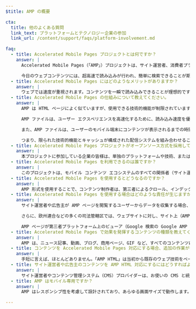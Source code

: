 ```yaml
---
$title: AMP の概要

cta:
  title: 他のよくある質問
  link_text: プラットフォームとテクノロジー企業の参加
  link_url: /content/support/faqs/platform-involvement.md

faq:
  - title: Accelerated Mobile Pages プロジェクトとは何ですか？
    answer: |
      Accelerated Mobile Pages（「AMP」）プロジェクトは、サイト運営者、消費者プラットフォーム、広告主、クリエイター、ユーザーなど、あらゆる立場からモバイル コンテンツ エコシステム全体を改善する必要性について、サイト運営者とテクノロジー企業の間で交わされた議論から生まれたオープンソース プロジェクトです。

      今日のウェブコンテンツには、超高速で読み込みが行われ、簡単に検索できることが期待されています。しかし実際には、読み込みに数秒かかるコンテンツや、読み込みが遅いためにユーザーが閲覧を途中で諦めてしまい、完全に読み込まれることさえないコンテンツも存在するのが実情です。AMP は、読み込みがほぼ一瞬で完了するように設計されたウェブページで、誰にとっても利用しやすいモバイルウェブの実現に向けた一歩です。
  - title: Accelerated Mobile Pages にはどのようなメリットがありますか？
    answer: |
      ウェブでは速度が重視されます。コンテンツを一瞬で読み込みできることが理想的です。ウェブページの読み込みが遅いほど、直帰率が高くなるという調査結果もあります。AMP 形式を使用すると、ユーザーにコンテンツがすばやく表示され、サイトやページの魅力をさらに高めることができます。一方、AMP の利点は速度やパフォーマンスだけにとどまりません。サイト運営者や広告主の皆様のコンテンツが、さまざまなプラットフォームやアプリで、場所を問わず瞬時に表示できるようになれば、収益拡大などコンテンツの提供者にとってのメリットにもつながります。そのような AMP の可能性をすべての人に活用いただけるよう、Googleでは AMP の普及をさらに推進したいと考えています。
  - title: Accelerated Mobile Pages の仕組みについて教えてください。
    answer: |
      AMP は HTML ページによく似ていますが、使用できる技術的機能が制限されています。各機能は、オープンソースの AMP 仕様で定義され、この仕様に準拠するものです。あらゆるウェブページと同様に、AMP は最新のブラウザまたはアプリのウェブビューで読み込むことができます。

      AMP ファイルは、ユーザー エクスペリエンスを高速化するために、読み込み速度を優先するさまざまな技術や構造化手法を活用しています。AMP のデベロッパーは、充実したウェブ コンポーネント ライブラリを利用できます。動画やソーシャル投稿などのリッチメディア オブジェクトを埋め込んだり、広告を表示したり、分析結果を収集したりできるウェブ コンポーネントが用意されていて、その種類は現在も増え続けています。AMP の目標は、ウェブ コンテンツのデザインを均質化することではなく、ウェブページの読み込みを高速化する一般的な技術を確立することです。

      また、AMP ファイルは、ユーザーのモバイル端末にコンテンツが表示されるまでの時間を短縮するため、クラウドにキャッシュできるようになっています。コンテンツ制作者は、AMP 形式を使用することで、第三者によるキャッシュが可能な AMP ファイルでコンテンツを作成できるのです。このようなフレームワークの下では、サイト運営者や広告主は従来どおりにコンテンツを管理しますが、プラットフォーム側でのキャッシュまたはミラーリングが容易になるため、コンテンツが快適な速度でユーザーに表示されるようになります。Google はどなたでも無償で利用できる [Google AMP キャッシュ](https://developers.google.com/amp/cache/)を提供しており、AMP はすべて Google AMP キャッシュによってキャッシュされます。Google 以外の企業が独自の AMP キャッシュを構築することも可能です。

      つまり、限られた技術的機能とキャッシュが構成された配信システムを組み合わせることにより、ページの表示速度の向上と、ユーザー開発の推進につなげることが AMP の目標です。
  - title: Accelerated Mobile Pages プロジェクトがオープンソース方式を採用しているのはなぜですか？
    answer: |
      本プロジェクトに参加している企業の皆様は、単独のプラットフォームや技術、または単独のサイト運営者や広告主だけを対象にするのではなく、すべての環境においてモバイルウェブがもっと利用しやすくなるようにすることを目指しています。プロジェクトをオープンソースにすることで、モバイルウェブの高速化のためのアイデアやコードをさまざまな人に共有、提供していただくことができます。AMP プロジェクトの旅はまだ始まったばかりです。他のサイト運営者様、広告主様、テクノロジー企業の皆様にもご参加いただけることを願っています。
  - title: Accelerated Mobile Pages を利用できるのは誰ですか？
    answer: |
      このプロジェクトは、モバイル コンテンツ エコシステムのすべての関係者（サイト運営者、消費者プラットフォーム、広告主、クリエイター）に門戸を開いています。AMP を使用している企業やサイトについては、[AMP 支援企業のページ](/ja/support/faqs/supported-platforms.html)でご確認いただけます。
  - title: Accelerated Mobile Pages を使用するとどうなるのですか？
    answer: |
      AMP 形式を使用することで、コンテンツ制作者は、第三者によるクロール、インデックス登録と表示（ロボット排除プロトコルに準拠）、キャッシュが可能な AMP ファイルでコンテンツを作成できるようになります。
  - title: Accelerated Mobile Pages を使用する場合はどのような責任が生じますか？
    answer: |
      サイト運営者や広告主が AMP ページを閲覧するユーザーからデータを収集する場合、そうしたデータ収集は該当するサイト運営者や広告主のプライバシー ポリシーに則って実施されます。サイト運営者や広告主は、各 AMP ページ内にプライバシー ポリシーへのリンクを含めるなどの方法により、自身の責任でプライバシー ポリシーを開示する必要があります。

      さらに、欧州連合などの多くの司法管轄区では、ウェブサイトに対し、サイト上（AMP ページを含む）で利用している Cookie などのローカル ストレージに関する情報をユーザーに提供することが法律で義務付けられています。多くの場合、こうした法律ではウェブサイトに対して同意の取得も求めています。サイトでの Cookie の用途に基づき、適切な通知の種類を判断するのはウェブサイト自身の責任となります。Cookie に関する通知の作成についての詳細やツールは、www.cookiechoices.org でご確認いただけます。なお、AMP コンポーネント [amp-user-notification](/ja/docs/reference/components/amp-user-notification.html) を利用すると、非表示に切り替えることが可能な通知をユーザーに表示できます。

      AMP ページが第三者プラットフォーム上のビューア（Google 検索の Google AMP ビューアなど）内に表示される場合、そのようなビューアは、AMP ページと第三者プラットフォームのそれぞれがユーザーに関するデータを収集できる混合型の環境である場合があります。その場合、データの収集は各当事者のプライバシー ポリシーに則って実施されます（つまり、混合型のビューアの環境では、AMP ページによるデータ収集は AMP ページのプライバシー ポリシーに則って実施され、第三者プラットフォームによるデータ収集はそのプラットフォームのプライバシー ポリシーに則って実施されます）。プライバシー ポリシーの開示、および関連するデータ規制への準拠（Cookie の用途に関する欧州の法律を含む）は、各当事者の責任において対応する必要があります。
  - title: Accelerated Mobile Pages で効果を発揮するコンテンツの種類を教えてください。
    answer: |
      AMP は、ニュース記事、動画、ブログ、商用ページ、GIF など、すべてのコンテンツに効果を発揮できるようにすることを目指しています。
  - title: コンテンツを Accelerated Mobile Pages 対応にする場合、追加の作業が発生することはありませんか？
    answer: |
      手短に言えば、ほとんどありません。「AMP HTML」は当初から既存のウェブ技術をベースにして作成されているため、サイト運営者や広告主が現在すでに使用しているものとほぼ同じ方法で、コンテンツを開発できます。 GitHub で [AMP HTML の仕様](/ja/docs/reference/spec.html)をご確認いただけます。現在のプロセスに慣れている方であれば、すぐに習得することができるでしょう。
  - title: サイト運営者や広告主のコンテンツを AMP HTML 対応にするにはどうすればよいですか？
    answer: |
      サイト運営者やコンテンツ管理システム（CMS）プロバイダーは、お使いの CMS と統合して AMP コンテンツを作成することができます。Automattic ではすでに [WordPress AMP プラグイン](https://wordpress.org/plugins/amp/)を公開しています。私たちは、すべてのコンテンツ管理システムが AMP HTML ページ対応となることを期待しています。
  - title: AMP はモバイル専用ですか？
    answer: |
      AMP はレスポンシブ性を考慮して設計されており、あらゆる画面サイズで動作します。ただし、第三者プラットフォーム向けの一部機能（Google のトップニュースのカルーセルなど）は、モバイル版専用として設計されている場合があります。第三者プラットフォームが AMP をどのように使用しているかについては、各プラットフォームにお問い合わせください。モバイルとパソコンでの AMP ページについて詳しくは、ポール バカウスによるブログ投稿「[Accelerated Mobile Pages における「モバイル」について](https://paulbakaus.com/2016/07/01/about-that-mobile-in-accelerated-mobile-pages/)」をご覧ください。

--- 
```

